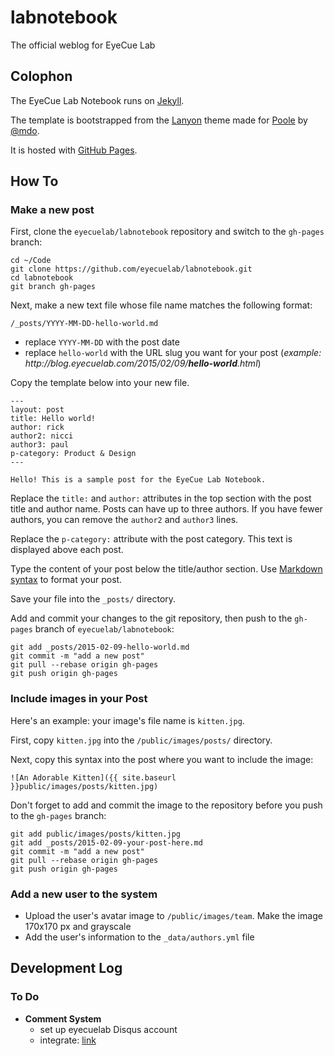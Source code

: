 # labnotebook

The official weblog for EyeCue Lab

## Colophon

The EyeCue Lab Notebook runs on [Jekyll](http://jekyllrb.com/). 

The template is bootstrapped from the [Lanyon](http://github.com/poole/lanyon) theme made for [Poole](http://github.com/poole/poole) by [@mdo](http://twitter.com/mdo).

It is hosted with [GitHub Pages](https://pages.github.com/).


## How To

### Make a new post

First, clone the `eyecuelab/labnotebook` repository and switch to the `gh-pages` branch:

```
cd ~/Code
git clone https://github.com/eyecuelab/labnotebook.git
cd labnotebook
git branch gh-pages
```

Next, make a new text file whose file name matches the following format:

`/_posts/YYYY-MM-DD-hello-world.md`

- replace `YYYY-MM-DD` with the post date
- replace `hello-world` with the URL slug you want for your post (*example: ht<span>tp:</span>//blog.eyecuelab.com/2015/02/09/**hello-world**.html*)

Copy the template below into your new file. 

```
---
layout: post
title: Hello world!
author: rick
author2: nicci
author3: paul
p-category: Product & Design
---

Hello! This is a sample post for the EyeCue Lab Notebook. 

```

Replace the `title:` and `author:` attributes in the top section with the post title and author name. Posts can have up to three authors. If you have fewer authors, you can remove the `author2` and `author3` lines.

Replace the `p-category:` attribute with the post category. This text is displayed above each post.

Type the content of your post below the title/author section. Use [Markdown syntax](https://help.github.com/articles/markdown-basics/) to format your post.

Save your file into the `_posts/` directory. 

Add and commit your changes to the git repository, then push to the `gh-pages` branch of `eyecuelab/labnotebook`:

```
git add _posts/2015-02-09-hello-world.md
git commit -m "add a new post"
git pull --rebase origin gh-pages
git push origin gh-pages
```

### Include images in your Post

Here's an example: your image's file name is `kitten.jpg`.

First, copy `kitten.jpg` into the `/public/images/posts/` directory.

Next, copy this syntax into the post where you want to include the image:

```
![An Adorable Kitten]({{ site.baseurl }}public/images/posts/kitten.jpg)
```

Don't forget to add and commit the image to the repository before you push to the `gh-pages` branch:

```
git add public/images/posts/kitten.jpg
git add _posts/2015-02-09-your-post-here.md
git commit -m "add a new post"
git pull --rebase origin gh-pages
git push origin gh-pages
```

### Add a new user to the system

- Upload the user's avatar image to `/public/images/team`. Make the image 170x170 px and grayscale
- Add the user's information to the `_data/authors.yml` file

## Development Log

### To Do

- **Comment System**
  - set up eyecuelab Disqus account
  - integrate: [link](https://help.disqus.com/customer/portal/articles/472138-jekyll-installation-instructions)

